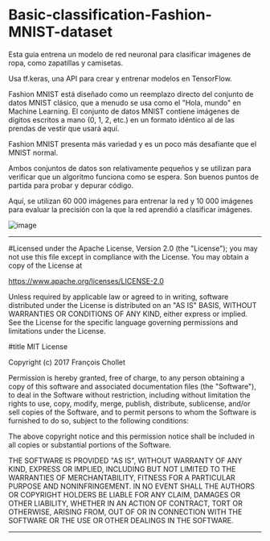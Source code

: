 # Basic-classification-Fashion-MNIST-dataset

Esta guía entrena un modelo de red neuronal para clasificar imágenes de ropa, como zapatillas y camisetas. 

Usa tf.keras, una API para crear y entrenar modelos en TensorFlow.

Fashion MNIST está diseñado como un reemplazo directo del conjunto de datos MNIST clásico, que a menudo se usa como el "Hola, mundo" en Machine Learning.
El conjunto de datos MNIST contiene imágenes de dígitos escritos a mano (0, 1, 2, etc.) en un formato idéntico al de las prendas de vestir que usará aquí.

Fashion MNIST presenta más variedad y es un poco más desafiante que el MNIST normal. 

Ambos conjuntos de datos son relativamente pequeños y se utilizan para verificar que un algoritmo funciona como se espera. 
Son buenos puntos de partida para probar y depurar código.

Aquí, se utilizan 60 000 imágenes para entrenar la red y 10 000 imágenes para evaluar la precisión con la que la red aprendió a clasificar imágenes. 

![image](https://user-images.githubusercontent.com/105322443/179403540-ee532a27-0184-4cee-a5a9-96a90f05fd7d.png)

________________________________________________________________________
#Licensed under the Apache License, Version 2.0 (the "License");
you may not use this file except in compliance with the License.
You may obtain a copy of the License at

https://www.apache.org/licenses/LICENSE-2.0

Unless required by applicable law or agreed to in writing, software
distributed under the License is distributed on an "AS IS" BASIS,
WITHOUT WARRANTIES OR CONDITIONS OF ANY KIND, either express or implied.
See the License for the specific language governing permissions and
limitations under the License.

#title MIT License

Copyright (c) 2017 François Chollet

Permission is hereby granted, free of charge, to any person obtaining a
copy of this software and associated documentation files (the "Software"),
to deal in the Software without restriction, including without limitation
the rights to use, copy, modify, merge, publish, distribute, sublicense,
and/or sell copies of the Software, and to permit persons to whom the
Software is furnished to do so, subject to the following conditions:

The above copyright notice and this permission notice shall be included in
all copies or substantial portions of the Software.

THE SOFTWARE IS PROVIDED "AS IS", WITHOUT WARRANTY OF ANY KIND, EXPRESS OR
IMPLIED, INCLUDING BUT NOT LIMITED TO THE WARRANTIES OF MERCHANTABILITY,
FITNESS FOR A PARTICULAR PURPOSE AND NONINFRINGEMENT. IN NO EVENT SHALL
THE AUTHORS OR COPYRIGHT HOLDERS BE LIABLE FOR ANY CLAIM, DAMAGES OR OTHER
LIABILITY, WHETHER IN AN ACTION OF CONTRACT, TORT OR OTHERWISE, ARISING
FROM, OUT OF OR IN CONNECTION WITH THE SOFTWARE OR THE USE OR OTHER
DEALINGS IN THE SOFTWARE.
________________________________________________________________________________
